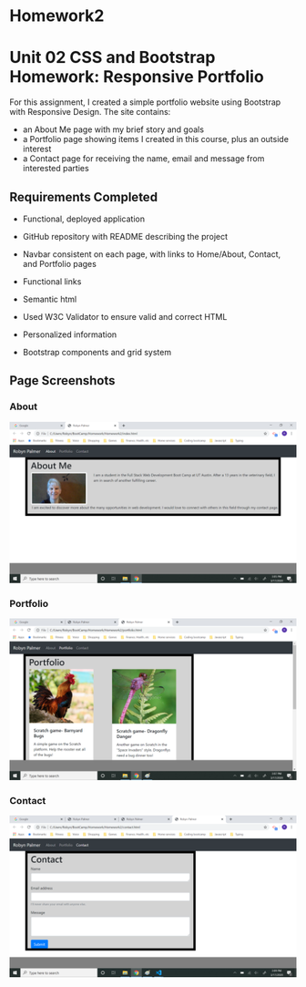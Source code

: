 # Homework2
# Unit 02 CSS and Bootstrap Homework: Responsive Portfolio

For this assignment, I created a simple portfolio website using Bootstrap with Responsive Design.  The site contains:
* an About Me page with my brief story and goals
* a Portfolio page showing items I created in this course, plus an outside interest
* a Contact page for receiving the name, email and message from interested parties


## Requirements Completed

* Functional, deployed application

* GitHub repository with README describing the project

* Navbar consistent on each page, with links to Home/About, Contact, and Portfolio pages

* Functional links

* Semantic html

* Used W3C Validator to ensure valid and correct HTML

* Personalized information

* Bootstrap components and grid system

## Page Screenshots

### About
![About](AboutScreenshot.png)

### Portfolio
![Portfolio](PortfolioScreenshot.png)

### Contact
![Contact](ContactScreenshot.png)


